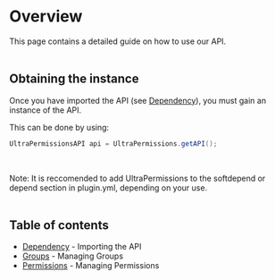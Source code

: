 # Overview
This page contains a detailed guide on how to use our API.
<br>
<br>

## Obtaining the instance
Once you have imported the API (see [Dependency](./api/dependency)), you must gain an instance of the API. 
<br>

This can be done by using:
```java
UltraPermissionsAPI api = UltraPermissions.getAPI();
```
<br>

Note: It is reccomended to add UltraPermissions to the softdepend or depend section in plugin.yml, depending on your use. 
<br>
<br>

## Table of contents
- [Dependency](./api/dependency) - Importing the API
- [Groups](./api/groups) - Managing Groups
- [Permissions](./api/permissions) - Managing Permissions